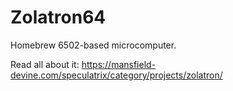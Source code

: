 # Zolatron64

Homebrew 6502-based microcomputer.

Read all about it: https://mansfield-devine.com/speculatrix/category/projects/zolatron/
